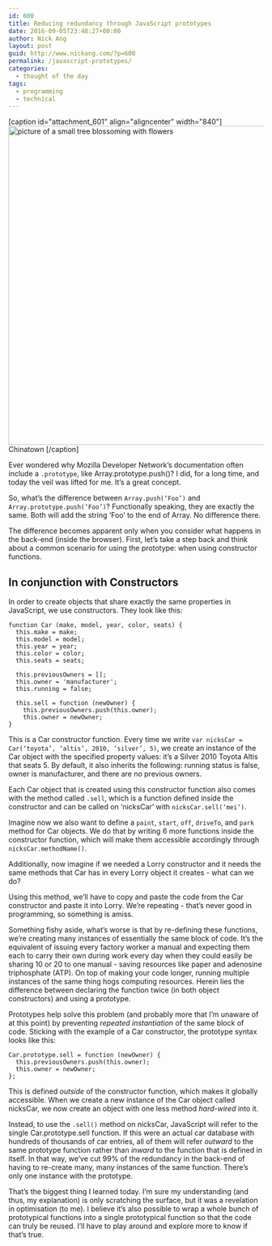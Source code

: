 ```yaml
---
id: 600
title: Reducing redundancy through JavaScript prototypes
date: 2016-09-05T23:48:27+00:00
author: Nick Ang
layout: post
guid: http://www.nickang.com/?p=600
permalink: /javascript-prototypes/
categories:
  - thought of the day
tags:
  - programming
  - technical
---
```

[caption id="attachment_601" align="aligncenter" width="840"]<img src="http://www.nickang.com/wp-content/uploads/2016/09/20160905-IMG_20160905_124834-1024x768.jpg" alt="picture of a small tree blossoming with flowers" width="840" height="630" class="size-large wp-image-601" /> Chinatown [/caption]

Ever wondered why Mozilla Developer Network’s documentation often include a `.prototype`, like Array.prototype.push()? I did, for a long time, and today the veil was lifted for me. It’s a great concept. 

So, what’s the difference between `Array.push(‘Foo’)` and `Array.prototype.push(‘Foo’)`? Functionally speaking, they are exactly the same. Both will add the string ‘Foo’ to the end of Array. No difference there. 

The difference becomes apparent only when you consider what happens in the back-end (inside the browser). First, let’s take a step back and think about a common scenario for using the prototype: when using constructor functions.

## In conjunction with Constructors

In order to create objects that share exactly the same properties in JavaScript, we use constructors. They look like this:

```
function Car (make, model, year, color, seats) {
  this.make = make;
  this.model = model;
  this.year = year;
  this.color = color;
  this.seats = seats;

  this.previousOwners = [];
  this.owner = 'manufacturer';
  this.running = false;
  
  this.sell = function (newOwner) {
    this.previousOwners.push(this.owner);
    this.owner = newOwner;
}
```

This is a Car constructor function. Every time we write `var nicksCar = Car(‘toyota’, ‘altis’, 2010, ‘silver’, 5)`, we create an instance of the Car object with the specified property values: it’s a Silver 2010 Toyota Altis that seats 5. By default, it also inherits the following: running status is false, owner is manufacturer, and there are no previous owners. 

Each Car object that is created using this constructor function also comes with the method called `.sell`, which is a function defined inside the constructor and can be called on ‘nicksCar’ with `nicksCar.sell(‘mei’)`.  

Imagine now we also want to define a `paint`, `start`, `off`, `driveTo`, and `park` method for Car objects. We do that by writing 6 more functions inside the constructor function, which will make them accessible accordingly through `nicksCar.methodName()`. 

Additionally, now imagine if we needed a Lorry constructor and it needs the same methods that Car has in every Lorry object it creates - what can we do? 

Using this method, we’ll have to copy and paste the code from the Car constructor and paste it into Lorry. We’re repeating - that’s never good in programming, so something is amiss. 

Something fishy aside, what’s worse is that by re-defining these functions, we’re creating many instances of essentially the same block of code. It’s the equivalent of issuing every factory worker a manual and expecting them each to carry their own during work every day when they could easily be sharing 10 or 20 to one manual - saving resources like paper and adenosine triphosphate (ATP). On top of making your code longer, running multiple instances of the same thing hogs computing resources. Herein lies the difference between declaring the function twice (in both object constructors) and using a prototype.

Prototypes help solve this problem (and probably more that I’m unaware of at this point) by preventing *repeated instantiation* of the same block of code. Sticking with the example of a Car constructor, the prototype syntax looks like this:

```
Car.prototype.sell = function (newOwner) {
  this.previousOwners.push(this.owner);
  this.owner = newOwner;
};
```

This is defined *outside* of the constructor function, which makes it globally accessible. When we create a new instance of the Car object called nicksCar, we now create an object with one less method *hard-wired* into it. 

Instead, to use the `.sell()` method on nicksCar, JavaScript will refer to the single Car.prototype.sell function. If this were an actual car database with hundreds of thousands of car entries, all of them will refer *outward* to the same prototype function rather than *inward* to the function that is defined in itself. In that way, we’ve cut 99% of the redundancy in the back-end of having to re-create many, many instances of the same function. There’s only one instance with the prototype. 

That’s the biggest thing I learned today. I’m sure my understanding (and thus, my explanation) is only scratching the surface, but it was a revelation in optimisation (to me). I believe it’s also possible to wrap a whole bunch of prototypical functions into a single prototypical function so that the code can truly be reused. I’ll have to play around and explore more to know if that’s true. 